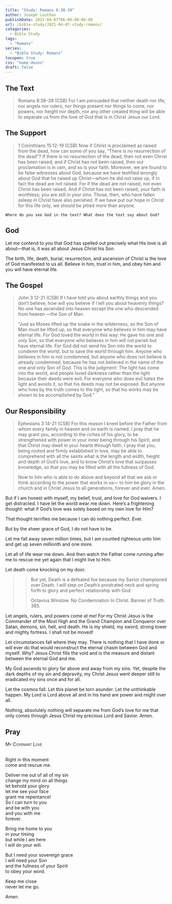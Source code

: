 ```yaml
---
title: "Study: Romans 8:38-39"
author: Joseph Louthan
publishDate: 2021-04-07T06:00:00-06:00
url: /bible-study/2021-04-07-study-romans/
categories:
  - Bible Study
tags:
  - "Romans"
series:
  - "Bible Study: Romans"
tocopen: true
css: "home-devos"
draft: false
---
```

## The Text

>Romans 8:38-39 (CSB) For I am persuaded that neither death nor life, nor angels nor rulers, nor things present nor things to come, nor powers, nor height nor depth, nor any other created thing will be able to separate us from the love of God that is in Christ Jesus our Lord.

<div style="page-break-after: always;"></div>

## The Support

>1 Corinthians 15:12-19 (CSB) Now if Christ is proclaimed as raised from the dead, how can some of you say, “There is no resurrection of the dead”? If there is no resurrection of the dead, then not even Christ has been raised; and if Christ has not been raised, then our proclamation is in vain, and so is your faith. Moreover, we are found to be false witnesses about God, because we have testified wrongly about God that he raised up Christ—whom he did not raise up, if in fact the dead are not raised. For if the dead are not raised, not even Christ has been raised. And if Christ has not been raised, your faith is worthless; you are still in your sins. Those, then, who have fallen asleep in Christ have also perished. If we have put our hope in Christ for this life only, we should be pitied more than anyone.

<div style="page-break-after: always;"></div>

`Where do you see God in the text? What does the text say about God?`

## God

Let me contend to you that God has spelled out precisely what His love is all about—that is, it was all about Jesus Christ his Son.

The birth, life, death, burial, resurrection, and ascension of Christ is the love of God manifested to us all. Believe in him, trust in him, and obey him and you will have eternal life.

<div style="page-break-after: always;"></div>

## The Gospel

>John 3:12-21 (CSB) If I have told you about earthly things and you don’t believe, how will you believe if I tell you about heavenly things? No one has ascended into heaven except the one who descended from heaven —the Son of Man.
>
>“Just as Moses lifted up the snake in the wilderness, so the Son of Man must be lifted up, so that everyone who believes in him may have eternal life. For God loved the world in this way: He gave his one and only Son, so that everyone who believes in him will not perish but have eternal life. For God did not send his Son into the world to condemn the world, but to save the world through him. Anyone who believes in him is not condemned, but anyone who does not believe is already condemned, because he has not believed in the name of the one and only Son of God. This is the judgment: The light has come into the world, and people loved darkness rather than the light because their deeds were evil. For everyone who does evil hates the light and avoids it, so that his deeds may not be exposed. But anyone who lives by the truth comes to the light, so that his works may be shown to be accomplished by God.”

<div style="page-break-after: always;"></div>

## Our Responsibility

>Ephesians 3:14-21 (CSB) For this reason I kneel before the Father from whom every family in heaven and on earth is named. I pray that he may grant you, according to the riches of his glory, to be strengthened with power in your inner being through his Spirit, and that Christ may dwell in your hearts through faith. I pray that you, being rooted and firmly established in love, may be able to comprehend with all the saints what is the length and width, height and depth of God’s love, and to know Christ’s love that surpasses knowledge, so that you may be filled with all the fullness of God.
>
>Now to him who is able to do above and beyond all that we ask or think according to the power that works in us— to him be glory in the church and in Christ Jesus to all generations, forever and ever. Amen.

But if I am honest with myself, my belief, trust, and love for God waivers. I get distracted. I have let the world wear me down. Here’s a frightening thought: what if God’s love was solely based on my own love for Him?

That thought terrifies me because I can do nothing perfect. Ever.

But by the sheer grace of God, I do not have to be.

Let me fall away seven million times, but I am counted righteous unto him and get up seven millionth and one more.

Let all of life wear me down. And then watch the Father come running after me to rescue me yet again that I might live to Him.

Let death come knocking on my door.

>> But yet, Death is a defeated foe because my Savior championed over Death. I will step on Death’s prostrated neck and spring forth to glory and perfect relationship with God.
>>
>>Octavius Winslow. No Condemnation In Christ. Banner of Truth. 385.

Let angels, rulers, and powers come at me! For my Christ Jesus is the Commander of the Most High and the Grand Champion and Conqueror over Satan, demons, sin, hell, and death. He is my shield, my sword, strong tower and mighty fortress. I shall not be moved!

Let circumstances fall where they may. There is nothing that I have done or will ever do that would reconstruct the eternal chasm between God and myself. Why? Jesus Christ fills the void and is the measure and distant between the eternal God and me.

My God ascends to glory far above and away from my sins. Yet, despite the dark depths of my sin and depravity, my Christ Jesus went deeper still to eradicated my sins once and for all.

Let the cosmos fall. Let this planet be torn asunder. Let the unthinkable happen. My Lord is Lord above all and in his hand are power and might over all.

Nothing, absolutely nothing will separate me from God’s love for me that only comes through Jesus Christ my precious Lord and Savior. Amen.

## Pray

<div style="font-variant: small-caps;">
My Covenant Love
</div>
&nbsp;

Right in this moment  
  come and rescue me.

Deliver me out of all of my sin  
  change my mind on all things  
  let behold your glory  
  let me see your face  
  grant me repentance!  
  So I can turn to you  
  and be with you  
  and you with me  
  forever.

Bring me home to you  
  in your timing  
  but while I am here  
  I will do your will.

But I need your sovereign grace  
  I will need your Son  
  and the fullness of your Spirit  
  to obey your word.

Keep me close  
  never let me go.

Amen.
